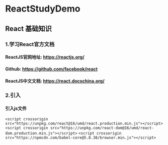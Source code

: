 # ReactStudyDemo

## React 基础知识

### 1.学习React官方文档
#### ReactJS官网地址: https://reactjs.org/
#### Github: https://github.com/facebook/react
#### ReactJS中文文档: https://react.docschina.org/
### 2.引入
#### 引入js文件
   `<script crossorigin src="https://unpkg.com/react@16/umd/react.production.min.js"></script>`
   `<script crossorigin src="https://unpkg.com/react-dom@16/umd/react-dom.production.min.js"></script>`
   `<script crossorigin src="https://npmcdn.com/babel-core@5.8.38/browser.min.js"></script>`

